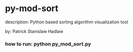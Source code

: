 # py-mod-sort
description: Python based sorting algorithm visualization tool

by: Patrick Stanislaw Hadlaw

### how to run: python py_mod_sort.py
